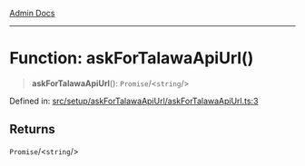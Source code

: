 [Admin Docs](/)

***

# Function: askForTalawaApiUrl()

> **askForTalawaApiUrl**(): `Promise`/<`string`/>

Defined in: [src/setup/askForTalawaApiUrl/askForTalawaApiUrl.ts:3](https://github.com/PalisadoesFoundation/talawa-admin/blob/main/src/setup/askForTalawaApiUrl/askForTalawaApiUrl.ts#L3)

## Returns

`Promise`/<`string`/>
